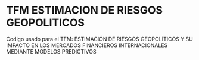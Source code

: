 # TFM ESTIMACION DE RIESGOS GEOPOLITICOS
Codigo usado para el TFM: ESTIMACIÓN DE RIESGOS GEOPOLÍTICOS Y SU IMPACTO EN LOS MERCADOS FINANCIEROS INTERNACIONALES MEDIANTE MODELOS PREDICTIVOS
